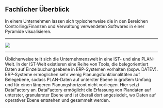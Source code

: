 ## Fachlicher Überblick

In einem Unternehmen lassen sich typischerweise die in den Bereichen Controlling/Finanzen und Verwaltung verwendeten Softwares in einer Pyramide visualisieren.

---
![](/Pictures/Grundlagen/Fachlicher-Überblick/BI_Pyramide.png)

---

Üblicherweise teilt sich die Unternehmenswelt in eine IST- und eine PLAN-Welt. In der IST-Welt existieren eine Reihe von Tools, die belegorientiert Daten auf Einzelbuchungsebene in ERP-Systemen vorhalten (bspw. DATEV). ERP-Systeme ermöglichen sehr wenig Planungsfunktionalitäten auf Belegebene, sodass PLAN-Daten auf unterster Ebene in großem Umfang und für einen längeren Planungshorizont nicht vorliegen. Hier setzt DataFactory an. DataFactory ermöglicht die Erfassung von Plandaten auf unterster, granularster Ebene und ist überall dort angesiedelt, wo Daten auf operativer Ebene entstehen und gesammelt werden.